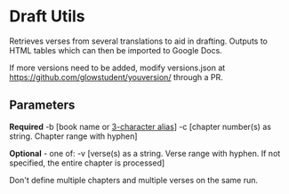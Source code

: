# Draft Utils

Retrieves verses from several translations to aid in drafting.
Outputs to HTML tables which can then be imported to Google Docs.

If more versions need to be added, modify versions.json at https://github.com/glowstudent/youversion/ through a PR.

## Parameters

**Required**
-b [book name or [3-character alias](https://github.com/Glowstudent777/YouVersion-API-NPM#books-and-aliases)]
-c [chapter number(s) as string. Chapter range with hyphen]

**Optional** - one of:
-v [verse(s) as a string. Verse range with hyphen. If not specified, the entire chapter is processed]

Don't define multiple chapters and multiple verses on the same run.
